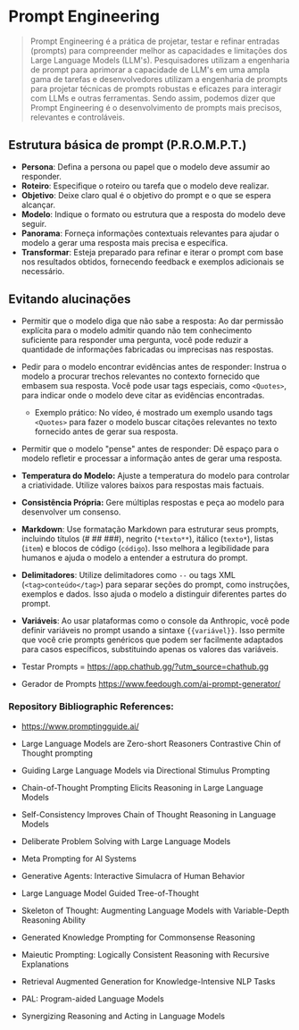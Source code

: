 # Prompt Engineering

> Prompt Engineering é a prática de projetar, testar e refinar entradas (prompts) para compreender melhor as capacidades e limitações dos Large Language Models (LLM's). Pesquisadores utilizam a engenharia de prompt para aprimorar a capacidade de LLM's em uma ampla gama de tarefas e desenvolvedores utilizam a engenharia de prompts para projetar técnicas de prompts robustas e eficazes para interagir com LLMs e outras ferramentas. Sendo assim, podemos dizer que Prompt Engineering é o desenvolvimento de prompts mais precisos, relevantes e controláveis.

## Estrutura básica de prompt (P.R.O.M.P.T.)

- **Persona**: Defina a persona ou papel que o modelo deve assumir ao responder.
- **Roteiro**: Especifique o roteiro ou tarefa que o modelo deve realizar.
- **Objetivo**: Deixe claro qual é o objetivo do prompt e o que se espera alcançar.
- **Modelo**: Indique o formato ou estrutura que a resposta do modelo deve seguir.
- **Panorama**: Forneça informações contextuais relevantes para ajudar o modelo a gerar uma resposta mais precisa e específica.
- **Transformar**: Esteja preparado para refinar e iterar o prompt com base nos resultados obtidos, fornecendo feedback e exemplos adicionais se necessário.

## Evitando alucinações

- Permitir que o modelo diga que não sabe a resposta: Ao dar permissão explícita para o modelo admitir quando não tem conhecimento suficiente para responder uma pergunta, você pode reduzir a quantidade de informações fabricadas ou imprecisas nas respostas.
- Pedir para o modelo encontrar evidências antes de responder: Instrua o modelo a procurar trechos relevantes no contexto fornecido que embasem sua resposta. Você pode usar tags especiais, como `<Quotes>`, para indicar onde o modelo deve citar as evidências encontradas.
    - Exemplo prático: No vídeo, é mostrado um exemplo usando tags `<Quotes>` para fazer o modelo buscar citações relevantes no texto fornecido antes de gerar sua resposta.
- Permitir que o modelo "pense" antes de responder: Dê espaço para o modelo refletir e processar a informação antes de gerar uma resposta.
- **Temperatura do Modelo:** Ajuste a temperatura do modelo para controlar a criatividade. Utilize valores baixos para respostas mais factuais.
- **Consistência Própria:** Gere múltiplas respostas e peça ao modelo para desenvolver um consenso.
- **Markdown**: Use formatação Markdown para estruturar seus prompts, incluindo títulos (# ## ###), negrito (`*texto**`), itálico (`texto*`), listas (`item`) e blocos de código (````código````). Isso melhora a legibilidade para humanos e ajuda o modelo a entender a estrutura do prompt.
- **Delimitadores**: Utilize delimitadores como `--` ou tags XML (`<tag>conteúdo</tag>`) para separar seções do prompt, como instruções, exemplos e dados. Isso ajuda o modelo a distinguir diferentes partes do prompt.
- **Variáveis**: Ao usar plataformas como o console da Anthropic, você pode definir variáveis no prompt usando a sintaxe `{{variável}}`. Isso permite que você crie prompts genéricos que podem ser facilmente adaptados para casos específicos, substituindo apenas os valores das variáveis.





- Testar Prompts = https://app.chathub.gg/?utm_source=chathub.gg
- Gerador de Prompts https://www.feedough.com/ai-prompt-generator/

### Repository Bibliographic References:
- https://www.promptingguide.ai/

- Large Language Models are Zero-short Reasoners Contrastive Chin of Thought prompting
- Guiding Large Language Models via Directional Stimulus Prompting
- Chain-of-Thought Prompting Elicits Reasoning in Large Language Models
- Self-Consistency Improves Chain of Thought Reasoning in Language Models
- Deliberate Problem Solving with Large Language Models
- Meta Prompting for AI Systems
- Generative Agents: Interactive Simulacra of Human Behavior
- Large Language Model Guided Tree-of-Thought
- Skeleton of Thought: Augmenting Language Models with Variable-Depth Reasoning Ability
-  Generated Knowledge Prompting for Commonsense Reasoning
- Maieutic Prompting: Logically Consistent Reasoning with Recursive Explanations
- Retrieval Augmented Generation for Knowledge-Intensive NLP Tasks
- PAL: Program-aided Language Models
- Synergizing Reasoning and Acting in Language Models
